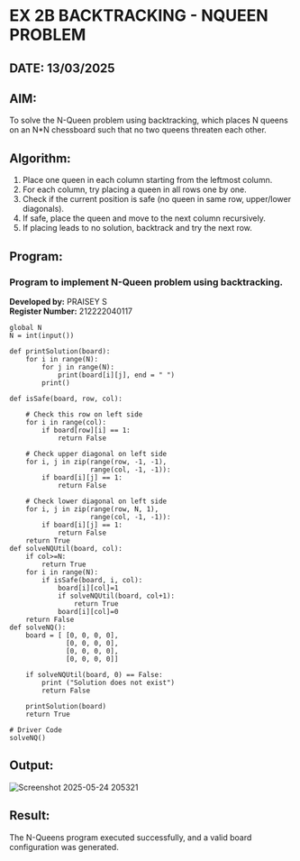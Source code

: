 # EX 2B BACKTRACKING - NQUEEN PROBLEM
## DATE: 13/03/2025
## AIM:
To solve the N-Queen problem using backtracking, which places N queens on an N*N chessboard such that no two queens threaten each other.

## Algorithm:
1. Place one queen in each column starting from the leftmost column.
2. For each column, try placing a queen in all rows one by one.
3. Check if the current position is safe (no queen in same row, upper/lower diagonals).
4. If safe, place the queen and move to the next column recursively.
5. If placing leads to no solution, backtrack and try the next row.
   
## Program:

### Program to implement N-Queen problem using backtracking.
**Developed by:** PRAISEY S  
**Register Number:** 212222040117
```
global N
N = int(input())
 
def printSolution(board):
    for i in range(N):
        for j in range(N):
            print(board[i][j], end = " ")
        print()
 
def isSafe(board, row, col):
 
    # Check this row on left side
    for i in range(col):
        if board[row][i] == 1:
            return False
 
    # Check upper diagonal on left side
    for i, j in zip(range(row, -1, -1),
                    range(col, -1, -1)):
        if board[i][j] == 1:
            return False
 
    # Check lower diagonal on left side
    for i, j in zip(range(row, N, 1),
                    range(col, -1, -1)):
        if board[i][j] == 1:
            return False
    return True
def solveNQUtil(board, col):
    if col>=N:
        return True
    for i in range(N):
        if isSafe(board, i, col):
            board[i][col]=1
            if solveNQUtil(board, col+1):
                return True
            board[i][col]=0
    return False
def solveNQ():
    board = [ [0, 0, 0, 0],
              [0, 0, 0, 0],
              [0, 0, 0, 0],
              [0, 0, 0, 0]]
              
    if solveNQUtil(board, 0) == False:
        print ("Solution does not exist")
        return False
 
    printSolution(board)
    return True
 
# Driver Code
solveNQ()
```
## Output:
![Screenshot 2025-05-24 205321](https://github.com/user-attachments/assets/c06a73eb-f092-4f1e-9ac5-fd7e0dc3920b)

## Result:
The N-Queens program executed successfully, and a valid board configuration was generated.
